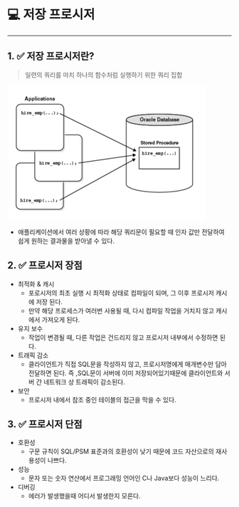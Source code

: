 # 💻 저장 프로시저

---

## 1. ✅ 저장 프로시저란?

> 일련의 쿼리를 마치 하나의 함수처럼 실행하기 위한 쿼리 집합

![img_6.png](img_6.png)
- 애플리케이션에서 여러 상황에 따라 해당 쿼리문이 필요할 때 인자 값만 전달하여 쉽게 원하는 결과물을 받아낼 수 있다.

## 2. ✅ 프로시저 장점

- 최적화 & 캐시
  - 포로시저의 최초 실행 시 최적화 상태로 컴파일이 되며, 그 이후 프로시저 캐시에 저장 된다.
  - 만약 해당 프로세스가 여러번 사용될 때, 다시 컴파일 작업을 거치지 않고 캐시에서 가져오게 된다.
- 유지 보수
  - 작업이 변경될 때, 다른 작업은 건드리지 않고 프로시저 내부에서 수정하면 된다.
- 트래픽 감소
  - 클라이언트가 직접 SQL문을 작성하지 않고, 프로시저명에게 매개변수만 담아 전달하면 된다. 즉 ,SQL문이 서버에 이미 저장되어있기때문에 클라이언트와 서버 간 네트워크 상 트래픽이 감소된다.
- 보안
  - 프로시저 내에서 참조 중인 테이블의 접근을 막을 수 있다.

## 3. ✅ 프로시저 단점
- 호환성
  - 구문 규칙이 SQL/PSM 표준과의 호환성이 낮기 때문에 코드 자산으로의 재사용성이 나쁘다.
- 성능
  - 문자 또는 숫자 연산에서 프로그래밍 언어인 C나 Java보다 성능이 느리다.
- 디버깅
  - 에러가 발생했을때 어디서 발생한지 모른다.
 

